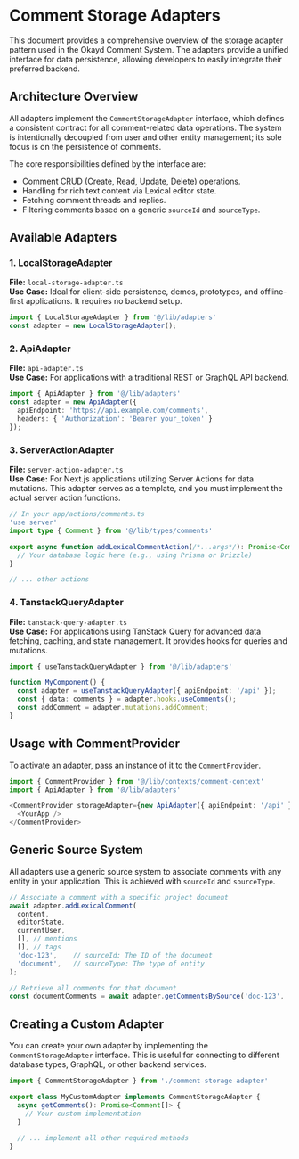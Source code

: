 # Comment Storage Adapters

This document provides a comprehensive overview of the storage adapter pattern used in the Okayd Comment System. The adapters provide a unified interface for data persistence, allowing developers to easily integrate their preferred backend.

## Architecture Overview

All adapters implement the `CommentStorageAdapter` interface, which defines a consistent contract for all comment-related data operations. The system is intentionally decoupled from user and other entity management; its sole focus is on the persistence of comments.

The core responsibilities defined by the interface are:
- Comment CRUD (Create, Read, Update, Delete) operations.
- Handling for rich text content via Lexical editor state.
- Fetching comment threads and replies.
- Filtering comments based on a generic `sourceId` and `sourceType`.

## Available Adapters

### 1. LocalStorageAdapter
**File:** `local-storage-adapter.ts`  
**Use Case:** Ideal for client-side persistence, demos, prototypes, and offline-first applications. It requires no backend setup.

```typescript
import { LocalStorageAdapter } from '@/lib/adapters'
const adapter = new LocalStorageAdapter();
```

### 2. ApiAdapter
**File:** `api-adapter.ts`  
**Use Case:** For applications with a traditional REST or GraphQL API backend.

```typescript
import { ApiAdapter } from '@/lib/adapters'
const adapter = new ApiAdapter({
  apiEndpoint: 'https://api.example.com/comments',
  headers: { 'Authorization': 'Bearer your_token' }
});
```

### 3. ServerActionAdapter
**File:** `server-action-adapter.ts`  
**Use Case:** For Next.js applications utilizing Server Actions for data mutations. This adapter serves as a template, and you must implement the actual server action functions.

```typescript
// In your app/actions/comments.ts
'use server'
import type { Comment } from '@/lib/types/comments'

export async function addLexicalCommentAction(/*...args*/): Promise<Comment> {
  // Your database logic here (e.g., using Prisma or Drizzle)
}

// ... other actions
```

### 4. TanstackQueryAdapter
**File:** `tanstack-query-adapter.ts`  
**Use Case:** For applications using TanStack Query for advanced data fetching, caching, and state management. It provides hooks for queries and mutations.

```typescript
import { useTanstackQueryAdapter } from '@/lib/adapters'

function MyComponent() {
  const adapter = useTanstackQueryAdapter({ apiEndpoint: '/api' });
  const { data: comments } = adapter.hooks.useComments();
  const addComment = adapter.mutations.addComment;
}
```

## Usage with CommentProvider

To activate an adapter, pass an instance of it to the `CommentProvider`.

```typescript
import { CommentProvider } from '@/lib/contexts/comment-context'
import { ApiAdapter } from '@/lib/adapters'

<CommentProvider storageAdapter={new ApiAdapter({ apiEndpoint: '/api' })}>
  <YourApp />
</CommentProvider>
```

## Generic Source System

All adapters use a generic source system to associate comments with any entity in your application. This is achieved with `sourceId` and `sourceType`.

```typescript
// Associate a comment with a specific project document
await adapter.addLexicalComment(
  content,
  editorState,
  currentUser,
  [], // mentions
  [], // tags
  'doc-123',    // sourceId: The ID of the document
  'document',   // sourceType: The type of entity
);

// Retrieve all comments for that document
const documentComments = await adapter.getCommentsBySource('doc-123', 'document');
```

## Creating a Custom Adapter

You can create your own adapter by implementing the `CommentStorageAdapter` interface. This is useful for connecting to different database types, GraphQL, or other backend services.

```typescript
import { CommentStorageAdapter } from './comment-storage-adapter'

export class MyCustomAdapter implements CommentStorageAdapter {
  async getComments(): Promise<Comment[]> {
    // Your custom implementation
  }
  
  // ... implement all other required methods
}
```